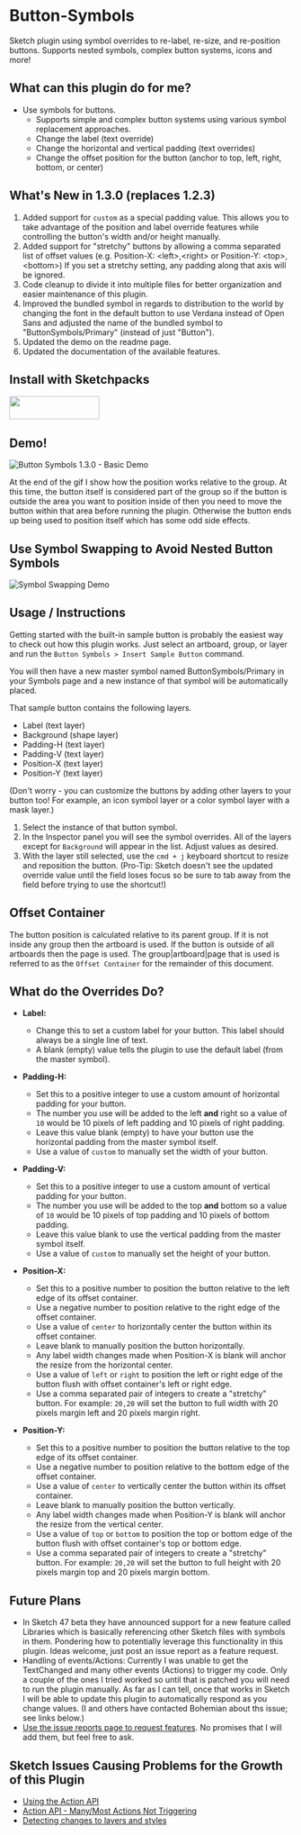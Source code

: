 # Button-Symbols
Sketch plugin using symbol overrides to re-label, re-size, and re-position buttons. Supports nested symbols, complex button systems, icons and more!

## What can this plugin do for me?

* Use symbols for buttons.
    * Supports simple and complex button systems using various symbol replacement approaches.
	* Change the label (text override)
	* Change the horizontal and vertical padding (text overrides)
	* Change the offset position for the button (anchor to top, left, right, bottom, or center)

## What's New in 1.3.0 (replaces 1.2.3)

1. Added support for `custom` as a special padding value. This allows you to take advantage of the position and label override features while controlling the button's width and/or height manually.
2. Added support for "stretchy" buttons by allowing a comma separated list of offset values (e.g. Position-X: &lt;left&gt;,&lt;right&gt; or Position-Y: &lt;top&gt;,&lt;bottom&gt;) If you set a stretchy setting, any padding along that axis will be ignored.
3. Code cleanup to divide it into multiple files for better organization and easier maintenance of this plugin.
4. Improved the bundled symbol in regards to distribution to the world by changing the font in the default button to use Verdana instead of Open Sans and adjusted the name of the bundled symbol to "ButtonSymbols/Primary" (instead of just "Button").
5. Updated the demo on the readme page.
6. Updated the documentation of the available features.

## Install with Sketchpacks

<a href="https://sketchpacks.com/mwhite05/Button-Symbols/install">
  <img width="160" height="41" src="http://sketchpacks-com.s3.amazonaws.com/assets/badges/sketchpacks-badge-install.png" >
</a>

## Demo!

<p><img src="https://github.com/mwhite05/Button-Symbols/blob/master/Button Symbols 1.3.0 - Basic Demo-150.gif?raw=true" alt="Button Symbols 1.3.0 - Basic Demo"></p>

At the end of the gif I show how the position works relative to the group. At this time, the button itself is considered part of the group so if the button is outside the area you want to position inside of then you need to move the button within that area before running the plugin. Otherwise the button ends up being used to position itself which has some odd side effects.

## Use Symbol Swapping to Avoid Nested Button Symbols

<p><img src="https://github.com/mwhite05/Button-Symbols/blob/master/Symbol Swapping Demo.gif?raw=true" alt="Symbol Swapping Demo"></p>

## Usage / Instructions

Getting started with the built-in sample button is probably the easiest way to check out how this plugin works. Just select an artboard, group, or layer and run the `Button Symbols > Insert Sample Button` command.

You will then have a new master symbol named ButtonSymbols/Primary in your Symbols page and a new instance of that symbol will be automatically placed.

That sample button contains the following layers.

* Label (text layer)
* Background (shape layer)
* Padding-H (text layer)
* Padding-V (text layer)
* Position-X (text layer)
* Position-Y (text layer)

(Don't worry - you can customize the buttons by adding other layers to your button too! For example, an icon symbol layer or a color symbol layer with a mask layer.)

1. Select the instance of that button symbol.
2. In the Inspector panel you will see the symbol overrides. All of the layers except for `Background` will appear in the list. Adjust values as desired.
3. With the layer still selected, use the `cmd + j` keyboard shortcut to resize and reposition the button. (Pro-Tip: Sketch doesn't see the updated override value until the field loses focus so be sure to tab away from the field before trying to use the shortcut!)

## Offset Container

The button position is calculated relative to its parent group. If it is not inside any group then the artboard is used. If the button is outside of all artboards then the page is used. The group|artboard|page that is used is referred to as the `Offset Container` for the remainder of this document.

## What do the Overrides Do?

* **Label:**
    * Change this to set a custom label for your button. This label should always be a single line of text.
    * A blank (empty) value tells the plugin to use the default label (from the master symbol).

* **Padding-H:**
    * Set this to a positive integer to use a custom amount of horizontal padding for your button.
    * The number you use will be added to the left **and** right so a value of `10` would be 10 pixels of left padding and 10 pixels of right padding.
    * Leave this value blank (empty) to have your button use the horizontal padding from the master symbol itself.
    * Use a value of `custom` to manually set the width of your button.

* **Padding-V:**
    * Set this to a positive integer to use a custom amount of vertical padding for your button.
    * The number you use will be added to the top **and** bottom so a value of `10` would be 10 pixels of top padding and 10 pixels of bottom padding.
    * Leave this value blank to use the vertical padding from the master symbol itself.
    * Use a value of `custom` to manually set the height of your button.

* **Position-X:**
    * Set this to a positive number to position the button relative to the left edge of its offset container.
    * Use a negative number to position relative to the right edge of the offset container.
    * Use a value of `center` to horizontally center the button within its offset container.
    * Leave blank to manually position the button horizontally.
    * Any label width changes made when Position-X is blank will anchor the resize from the horizontal center.
    * Use a value of `left` or `right` to position the left or right edge of the button flush with offset container's left or right edge.
    * Use a comma separated pair of integers to create a "stretchy" button. For example: `20,20` will set the button to full width with 20 pixels margin left and 20 pixels margin right. 

* **Position-Y:**
    * Set this to a positive number to position the button relative to the top edge of its offset container.
    * Use a negative number to position relative to the bottom edge of the offset container.
    * Use a value of `center` to vertically center the button within its offset container.
    * Leave blank to manually position the button vertically.
    * Any label width changes made when Position-Y is blank will anchor the resize from the vertical center.
    * Use a value of `top` or `bottom` to position the top or bottom edge of the button flush with offset container's top or bottom edge.
    * Use a comma separated pair of integers to create a "stretchy" button. For example: `20,20` will set the button to full height with 20 pixels margin top and 20 pixels margin bottom.

## Future Plans

* In Sketch 47 beta they have announced support for a new feature called Libraries which is basically referencing other Sketch files with symbols in them. Pondering how to potentially leverage this functionality in this plugin. Ideas welcome, just post an issue report as a feature request.
* Handling of events/Actions: Currently I was unable to get the TextChanged and many other events (Actions) to trigger my code. Only a couple of the ones I tried worked so until that is patched you will need to run the plugin manually. As far as I can tell, once that works in Sketch I will be able to update this plugin to automatically respond as you change values. (I and others have contacted Bohemian about ths issue; see links below.)
* [Use the issue reports page to request features](https://github.com/mwhite05/Button-Symbols/issues). No promises that I will add them, but feel free to ask.

## Sketch Issues Causing Problems for the Growth of this Plugin

* [Using the Action API](http://sketchplugins.com/d/70-using-the-action-api/17)
* [Action API - Many/Most Actions Not Triggering](http://sketchplugins.com/d/190-action-api-many-most-actions-not-triggering)
* [Detecting changes to layers and styles](http://sketchplugins.com/d/185-detecting-changes-to-layers-and-styles)
